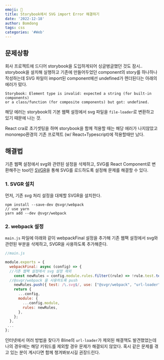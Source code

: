 ```yaml
---
emoji: 🎨
title: Storybook에서 SVG import Error 해결하기
date: '2022-12-18'
author: Bomdong
tags: css
categories: '#Web'
---
```


## 문제상황

회사 프로젝트에 드디어 storybook을 도입하게되어 싱글벙글했던 것도 잠시.. <br/>
storybook을 설치해 실행하고 기존에 만들어두었던 component의 story를 하나하나 작성하는데
SVG 파일이 import된 component에선 undefined가 렌더된다는 아래의 에러가 떴다.

```
Storybook: Element type is invalid: expected a string (for built-in components)
or a class/function (for composite components) but got: undefined.
```

해당 에러는 storybook의 기본 웹팩 설정에서 svg 파일을 `file-loader`로 변환하고 있기 때문에 나는 것.

React cra로 초기셋팅을 하며 storybook을 함께 적용할 때는 해당 에러가 나지않았고 <br/>
monorepo환경의 기존 프로젝트 (w/ React+Typescript)에 적용할때만 났다.

## 해결법

기존 웹팩 설정에서 svg와 관련된 설정을 삭제하고, SVG를 React Component로 변환해주는 tool인 <a target="_black" href="https://react-svgr.com/docs/webpack/">SVGR</a>을 통해
SVG를 로드하도록 설정해 문제를 해결할 수 있다.

### 1. SVGR 설치

먼저, 기존 svg 처리 설정을 대체할 SVGR을 설치한다.

```
npm install --save-dev @svgr/webpack
// use yarn
yarn add --dev @svgr/webpack
```

### 2. webpack 설정

`main.js` 파일에 아래와 같이 webpackFinal 설정을 추가해 기존 웹팩 설정에서 svg와 관련된 부분을 삭제하고, SVGR을 사용하도록 추가해준다.

```javascript
//main.js

module.exports = {
  webpackFinal: async (config) => {
  //기존 웹팩 설정에서 svg 설정 제외
    const newRules = config.module.rules.filter((rule) => !rule.test.test(".svg"));
  //@svgr/webpack 을 사용하도록 push
    newRules.push({ test: /\.svg$/, use: ["@svgr/webpack", "url-loader"] });
    return {
      ...config,
      module: {
        ...config.module,
        rules: newRules,
      },
    };
  },
 ...
};
```

인터넷에서 여러 방법을 찾다가 8line의 `url-loader`가 제외된 해결책도 발견했었는데 나의 경우에는 해당 키워드를 제외할 경우 문제가 해결되지 않았다.
혹시 같은 문제를 겪고 있는 분이 계시다면 함께 챙겨봐보시길 권장드린다.

```toc

```
